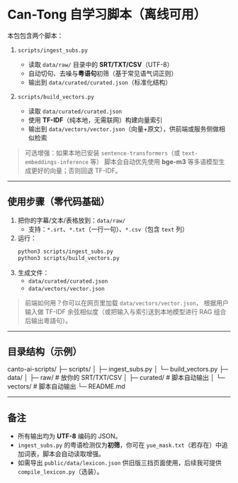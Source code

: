 # Can-Tong 自学习脚本（离线可用）

本包包含两个脚本：

1) `scripts/ingest_subs.py`
   - 读取 `data/raw/` 目录中的 **SRT/TXT/CSV**（UTF-8）
   - 自动切句、去噪与**粤语句**初筛（基于常见语气词正则）
   - 输出到 `data/curated/curated.json`（标准化结构）

2) `scripts/build_vectors.py`
   - 读取 `data/curated/curated.json`
   - 使用 **TF-IDF**（纯本地，无需联网）构建向量索引
   - 输出到 `data/vectors/vector.json`（向量+原文），供前端或服务侧做相似检索

> 可选增强：如果本地已安装 `sentence-transformers`（或 `text-embeddings-inference` 等）
> 脚本会自动优先使用 **bge-m3** 等多语模型生成更好的向量；否则回退 TF-IDF。

---

## 使用步骤（零代码基础）

1. 把你的字幕/文本/表格放到：`data/raw/`
   - 支持：`*.srt`、`*.txt`（一行一句）、`*.csv`（包含 `text` 列）
2. 运行：
   ```bash
   python3 scripts/ingest_subs.py
   python3 scripts/build_vectors.py
   ```
3. 生成文件：
   - `data/curated/curated.json`
   - `data/vectors/vector.json`

> 前端如何用？你可以在网页里加载 `data/vectors/vector.json`，
> 根据用户输入做 TF-IDF 余弦相似度（或把输入与索引送到本地模型进行 RAG 组合后输出粵語句）。

---

## 目录结构（示例）

canto-ai-scripts/
├─ scripts/
│  ├─ ingest_subs.py
│  └─ build_vectors.py
├─ data/
│  ├─ raw/            # 放你的 SRT/TXT/CSV
│  ├─ curated/        # 脚本自动输出
│  └─ vectors/        # 脚本自动输出
└─ README.md

---

## 备注

- 所有输出均为 **UTF-8** 编码的 JSON。
- `ingest_subs.py` 的粤语检测仅为**初筛**，你可在 `yue_mask.txt`（若存在）中追加词表，脚本会自动读取增强。
- 如需导出 `public/data/lexicon.json` 供旧版三挡页面使用，后续我可提供 `compile_lexicon.py`（选装）。
